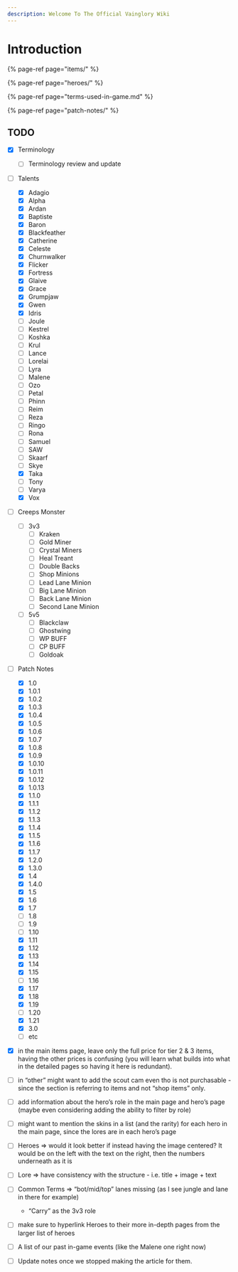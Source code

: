 ```yaml
---
description: Welcome To The Official Vainglory Wiki
---
```


# Introduction

{% page-ref page="items/" %}

{% page-ref page="heroes/" %}

{% page-ref page="terms-used-in-game.md" %}

{% page-ref page="patch-notes/" %}

## TODO

* [x] Terminology
  * [ ] Terminology review and update
* [ ] Talents
  * [x] Adagio
  * [x] Alpha
  * [x] Ardan
  * [x] Baptiste
  * [x] Baron
  * [x] Blackfeather
  * [x] Catherine
  * [x] Celeste
  * [x] Churnwalker
  * [x] Flicker
  * [x] Fortress
  * [x] Glaive
  * [x] Grace
  * [x] Grumpjaw
  * [x] Gwen
  * [x] Idris
  * [ ] Joule
  * [ ] Kestrel
  * [ ] Koshka
  * [ ] Krul
  * [ ] Lance
  * [ ] Lorelai
  * [ ] Lyra
  * [ ] Malene
  * [ ] Ozo
  * [ ] Petal
  * [ ] Phinn
  * [ ] Reim
  * [ ] Reza
  * [ ] Ringo
  * [ ] Rona
  * [ ] Samuel
  * [ ] SAW
  * [ ] Skaarf
  * [ ] Skye
  * [x] Taka
  * [ ] Tony
  * [ ] Varya
  * [x] Vox
* [ ] Creeps Monster
  * [ ] 3v3
    * [ ] Kraken
    * [ ] Gold Miner
    * [ ] Crystal Miners
    * [ ] Heal Treant
    * [ ] Double Backs
    * [ ] Shop Minions
    * [ ] Lead Lane Minion
    * [ ] Big Lane Minion
    * [ ] Back Lane Minion
    * [ ] Second Lane Minion
  * [ ] 5v5
    * [ ] Blackclaw
    * [ ] Ghostwing
    * [ ] WP BUFF
    * [ ] CP BUFF
    * [ ] Goldoak
* [ ] Patch Notes
  * [x] 1.0
  * [x] 1.0.1
  * [x] 1.0.2
  * [x] 1.0.3
  * [x] 1.0.4
  * [x] 1.0.5
  * [x] 1.0.6
  * [x] 1.0.7
  * [x] 1.0.8
  * [x] 1.0.9
  * [x] 1.0.10
  * [x] 1.0.11
  * [x] 1.0.12
  * [x] 1.0.13
  * [x] 1.1.0
  * [x] 1.1.1
  * [x] 1.1.2
  * [x] 1.1.3
  * [x] 1.1.4
  * [x] 1.1.5
  * [x] 1.1.6
  * [x] 1.1.7
  * [x] 1.2.0
  * [x] 1.3.0
  * [x] 1.4
  * [x] 1.4.0
  * [x] 1.5
  * [x] 1.6
  * [x] 1.7
  * [ ] 1.8
  * [ ] 1.9
  * [ ] 1.10
  * [x] 1.11
  * [x] 1.12
  * [x] 1.13
  * [x] 1.14
  * [x] 1.15
  * [ ] 1.16
  * [x] 1.17
  * [x] 1.18
  * [x] 1.19
  * [ ] 1.20
  * [x] 1.21
  * [x] 3.0
  * [ ] etc
* [x] in the main items page, leave only the full price for tier 2 & 3 items, having the other prices is confusing \(you will learn what builds into what in the detailed pages so having it here is redundant\). 
* [ ] in “other” might want to add the scout cam even tho is not purchasable - since the section is referring to items and not “shop items” only.
* [ ] add information about the hero’s role in the main page and hero’s page \(maybe even considering adding the ability to filter by role\)
* [ ] might want to mention the skins in a list \(and the rarity\) for each hero in the main page, since the lores are in each hero’s page
* [ ] Heroes =&gt; would it look better if instead having the image centered? It would be on the left with the text on the right, then the numbers underneath as it is
* [ ] Lore =&gt; have consistency with the structure - i.e. title + image + text
* [ ] Common Terms =&gt; “bot/mid/top” lanes missing \(as I see jungle and lane in there for example\)

  - “Carry” as the 3v3 role

* [ ] make sure to hyperlink Heroes to their more in-depth pages from the larger list of heroes
* [ ]  A list of our past in-game events \(like the Malene one right now\)
* [ ] Update notes once we stopped making the article for them.



